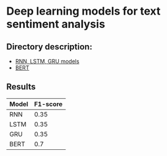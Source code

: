 # Deep learning models for text sentiment analysis

## Directory description:

* [RNN, LSTM, GRU models](recurent_neural_networks.ipynb)
* [BERT](transformers.ipynb)

## Results

| Model                        | F1-score |
|------------------------------|----------|
| RNN                          | 0.35     |
| LSTM                         | 0.35     |
| GRU                          | 0.35     | 
| BERT                         | 0.7      |
